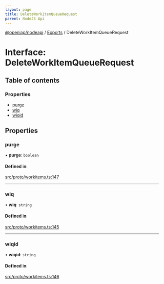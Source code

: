 ```yaml
---
layout: page
title: DeleteWorkItemQueueRequest
parent: NodeJS Api
---
```

[@openiap/nodeapi](../README.md) / [Exports](../modules.md) / DeleteWorkItemQueueRequest

# Interface: DeleteWorkItemQueueRequest

## Table of contents

### Properties

- [purge](DeleteWorkItemQueueRequest.md#purge)
- [wiq](DeleteWorkItemQueueRequest.md#wiq)
- [wiqid](DeleteWorkItemQueueRequest.md#wiqid)

## Properties

### purge

• **purge**: `boolean`

#### Defined in

[src/proto/workitems.ts:147](https://github.com/openiap/nodeapi/blob/a6b5438/src/proto/workitems.ts#L147)

___

### wiq

• **wiq**: `string`

#### Defined in

[src/proto/workitems.ts:145](https://github.com/openiap/nodeapi/blob/a6b5438/src/proto/workitems.ts#L145)

___

### wiqid

• **wiqid**: `string`

#### Defined in

[src/proto/workitems.ts:146](https://github.com/openiap/nodeapi/blob/a6b5438/src/proto/workitems.ts#L146)
